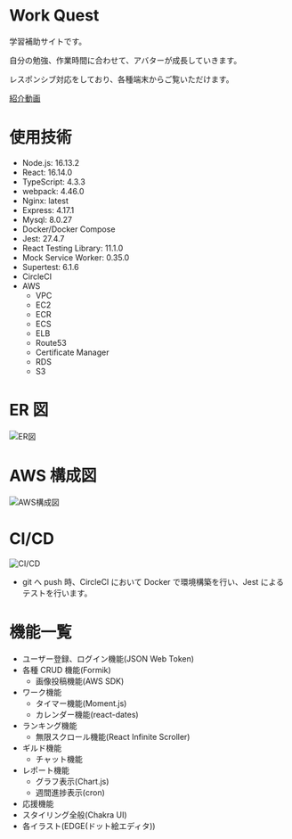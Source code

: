 # Work Quest

学習補助サイトです。

自分の勉強、作業時間に合わせて、アバターが成長していきます。

レスポンシブ対応をしており、各種端末からご覧いただけます。


[紹介動画](https://www.youtube.com/watch?v=pg89nlTQkMY)

# 使用技術

- Node.js: 16.13.2
- React: 16.14.0
- TypeScript: 4.3.3
- webpack: 4.46.0
- Nginx: latest
- Express: 4.17.1
- Mysql: 8.0.27
- Docker/Docker Compose
- Jest: 27.4.7
- React Testing Library: 11.1.0
- Mock Service Worker: 0.35.0
- Supertest: 6.1.6
- CircleCI
- AWS
  - VPC
  - EC2
  - ECR
  - ECS
  - ELB
  - Route53
  - Certificate Manager
  - RDS
  - S3

# ER 図

![ER図](https://user-images.githubusercontent.com/78989717/166605065-d1e0153c-aa35-4ab0-b058-67ac34c11ace.png)

# AWS 構成図

![AWS構成図](https://user-images.githubusercontent.com/78989717/166644053-c0a36d65-5355-4ef5-a412-8d0550b21b98.png)

# CI/CD

![CI/CD](https://user-images.githubusercontent.com/78989717/166641284-b62e1195-2ab7-4010-b45c-f4419c527d31.png)

- git へ push 時、CircleCI において Docker で環境構築を行い、Jest によるテストを行います。

# 機能一覧

- ユーザー登録、ログイン機能(JSON Web Token)
- 各種 CRUD 機能(Formik)
  - 画像投稿機能(AWS SDK)
- ワーク機能
  - タイマー機能(Moment.js)
  - カレンダー機能(react-dates)
- ランキング機能
  - 無限スクロール機能(React Infinite Scroller)
- ギルド機能
  - チャット機能
- レポート機能
  - グラフ表示(Chart.js)
  - 週間進捗表示(cron)
- 応援機能
- スタイリング全般(Chakra UI)
- 各イラスト(EDGE(ドット絵エディタ))
